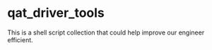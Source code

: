 # qat_driver_tools
This is a shell script collection that could help improve our engineer efficient.
